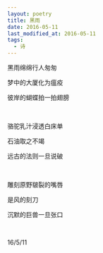 ```yaml
---
layout: poetry
title: 黑雨
date: 2016-05-11
last_modified_at: 2016-05-11
tags:
  - 诗
---
```



黑雨绵绵行人匆匆

梦中的大厦化为瘟疫

彼岸的蝴蝶拍一拍翅膀

<br>

骆驼乳汁浸透白床单

石油取之不竭

远古的法则一旦说破

<br>

雕刻原野皲裂的嘴唇

是风的刻刀

沉默的巨兽一旦张口

<br>

16/5/11

